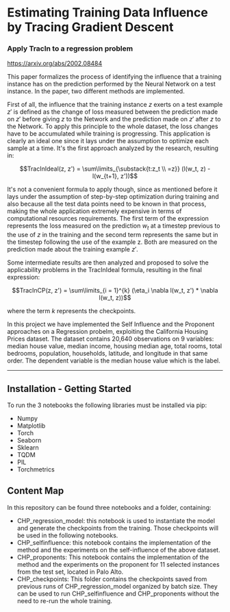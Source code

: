 # Estimating Training Data Influence by Tracing Gradient Descent
### Apply TracIn to a regression problem

https://arxiv.org/abs/2002.08484

This paper formalizes the process of identifying the influence that a training instance has on the prediction performed by the Neural Network on a test instance. In the paper, two different methods are implemented. 

First of all, the influence that the training instance $z$ exerts on a test example $z'$ is defined as the change of loss measured between the prediction made on $z'$ before giving $z$ to the Network and the prediction made on $z'$ after $z$ to the Network. To apply this principle to the whole dataset, the loss changes have to be accumulated while training is progressing. This application is clearly an ideal one since it lays under the assumption to optimize each sample at a time. It's the first approach analyzed by the research, resulting in:

$$TracInIdeal(z, z') = \sum\limits_{\substack{t:z_t \\ =z}} (l(w_t, z) - l(w_{t+1}, z'))$$ 

It's not a convenient formula to apply though, since as mentioned before it lays under the assumption of step-by-step optimization during training and also because all the test data points need to be known in that process, making the whole application extremely expensive in terms of computational resources requirements.
The first term of the expression represents the loss measured on the prediction $w_t$ at a timestep previous to the use of $z$ in the training and the second term represents the same but in the timestep following the use of the example z. Both are measured on the prediction made about the training example $z'$.

Some intermediate results are then analyzed and proposed to solve the applicability problems in the TracInIdeal formula, resulting in the final expression:

$$TracInCP(z, z') = \sum\limits_{i = 1}^{k} (\eta_i \nabla l(w_t, z') * \nabla l(w_t, z))$$

where the term $k$ represents the checkpoints.

In this project we have implemented the Self Influence and the Proponent approaches on a Regression probelm, exploiting the California Housing Prices dataset. 
The dataset contains 20,640 observations on 9 variables: median house value, median income, housing median age, total rooms, total bedrooms, population, households, latitude, and longitude in that same order. The dependent variable is the median house value which is the label. 

-------------

## Installation - Getting Started

To run the 3 notebooks the following libraries must be installed via pip:

<ul><li>Numpy</li><li>Matplotlib</li><li>Torch</li><li>Seaborn</li><li>Sklearn</li><li>TQDM</li><li>PIL</li><li>Torchmetrics</li></ul>

## Content Map

In this repository can be found three notebooks and a folder, containing:
<ul><li>CHP_regression_model: this notebook is used to instantiate the model and generate the checkpoints from the training. Those checkpoints will be used in the following notebooks.</li><li>CHP_selfinfluence: this notebook contains the implementation of the method and the experiments on the self-influence of the above dataset.</li><li>CHP_proponents: This notebook contains the implementation of the method and the experiments on the proponent for 11 selected instances from the test set, located in Palo Alto. </li><li>CHP_checkpoints: This folder contains the checkpoints saved from previous runs of CHP_regression_model organized by batch size. They can be used to run CHP_selfinfluence and CHP_proponents without the need to re-run the whole training. </li></ul>

